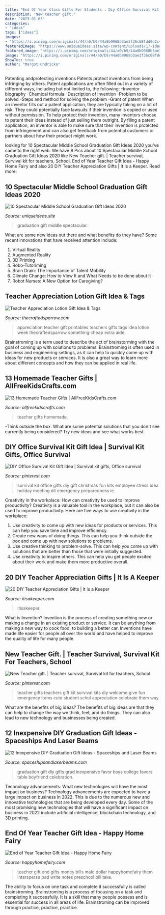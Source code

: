 ```yaml
---
title: "End Of Year Class Gifts For Students : Diy Office Survival Kit Gift Idea"
description: "New teacher gift."
date: "2023-01-03"
categories:
- "ideas"
tags: ["ideas"]
images:
- "https://i.pinimg.com/originals/44/a0/b9/44a0b9968b3ae3f36c68fdd9d2c44e99.jpg"
featuredImage: "https://www.uniqueideas.site/wp-content/uploads/17-ideas-to-make-gifting-cash-less-awkward-and-a-lot-more-fun-24.jpg"
featured_image: "https://i.pinimg.com/originals/44/a0/b9/44a0b9968b3ae3f36c68fdd9d2c44e99.jpg"
image: "https://i.pinimg.com/originals/44/a0/b9/44a0b9968b3ae3f36c68fdd9d2c44e99.jpg"
ShowToc: true
author: "Margot Ondricka"
---
```



Patenting andprotecting inventions
Patents protect inventions from being infringing by others. Patent applications are often filled out in a variety of different ways, including but not limited to, the following: 
-Inventor biography 
-Chemical formula 
-Description of invention 
-Problem to be solved 
-Steps and method for solving the problem 
-Grant of patent 
When an inventor fills out a patent application, they are typically taking on a lot of risk. They could potentially face lawsuits if their invention is copied or used without permission. To help protect their invention, many inventors choose to patent their ideas instead of just selling them outright. By filing a patent application, an inventor is able to make sure that their invention is protected from infringement and can also get feedback from potential customers or partners about how their product might work.

	

		
looking for 10 Spectacular Middle School Graduation Gift Ideas 2020 you've came to the right web. We have 8 Pics about 10 Spectacular Middle School Graduation Gift Ideas 2020 like New Teacher gift. | Teacher survival, Survival kit for teachers, School, End of Year Teacher Gift Idea - Happy Home Fairy and also 20 DIY Teacher Appreciation Gifts | It Is a Keeper. Read more:
		
    
## 10 Spectacular Middle School Graduation Gift Ideas 2020

<img loading=lazy src="https://www.uniqueideas.site/wp-content/uploads/17-ideas-to-make-gifting-cash-less-awkward-and-a-lot-more-fun-24.jpg" onerror="this.onerror=null;this.src='https://tse1.mm.bing.net/th?id=OIP.xg7Jc5EhS_zyY5rmYURUYAHaJ4&amp;pid=15.1';" alt="10 Spectacular Middle School Graduation Gift Ideas 2020">

_Source: uniqueideas.site_

>graduation gift middle spectacular. 

	

What are some new ideas out there and what benefits do they have?
Some recent innovations that have received attention include: 
1. Virtual Reality 
2. Augmented Reality 
3. 3D Printing 
4. Robo-Tutoriming 
5. Brain Drain: The Importance of Talent Mobility 
6. Climate Change: How to View It and What Needs to be done about it 
7. Robot Nurses: A New Option for Caregiving?

    
## Teacher Appreciation Lotion Gift Idea &amp; Tags

<img loading=lazy src="https://www.thecraftedsparrow.com/wp-content/uploads/2016/04/60-Teacher-Appreciation-Gift-Printables.jpg" onerror="this.onerror=null;this.src='https://tse3.mm.bing.net/th?id=OIP.PQsPhf_8pjlUlgTYdh0UsQHaOZ&amp;pid=15.1';" alt="Teacher Appreciation Lotion Gift Idea &amp; Tags">

_Source: thecraftedsparrow.com_

>appreciation teacher gift printables teachers gifts tags idea lotion week thecraftedsparrow something cheap extra aide. 

	

Brainstroming is a term used to describe the act of brainstorming with the goal of coming up with solutions to problems. Brainstroming is often used in business and engineering settings, as it can help to quickly come up with ideas for new products or services. It is also a great way to learn more about different concepts and how they can be applied in real life.

    
## 13 Homemade Teacher Gifts | AllFreeKidsCrafts.com

<img loading=lazy src="https://d2droglu4qf8st.cloudfront.net/2016/07/290479/Homemade-Teacher-Gifts-Collage_ExtraLarge800_ID-1766726.jpg?v=1766726" onerror="this.onerror=null;this.src='https://tse3.mm.bing.net/th?id=OIP.3aPh_5KzmQLqKewQ4adyNwHaLG&amp;pid=15.1';" alt="13 Homemade Teacher Gifts | AllFreeKidsCrafts.com">

_Source: allfreekidscrafts.com_

>teacher gifts homemade. 

	

-Think outside the box. What are some potential solutions that you don't see currently being considered? Try new ideas and see what works best. 

    
## DIY Office Survival Kit Gift Idea | Survival Kit Gifts, Office Survival

<img loading=lazy src="https://i.pinimg.com/736x/01/35/27/0135276b5fdbc65cceea49cd0903a7a4--office-survival-kit-survival-kit-gifts.jpg" onerror="this.onerror=null;this.src='https://tse3.mm.bing.net/th?id=OIP.nhC9v3wxKNWegOPGOS3AZQHaLH&amp;pid=15.1';" alt="DIY Office Survival Kit Gift Idea | Survival kit gifts, Office survival">

_Source: pinterest.com_

>survival kit office gifts diy gift christmas fun kits employee stress idea holiday meeting dit emergency preparedness ie. 

	

Creativity in the workplace: How can creativity be used to improve productivity?
Creativity is a valuable tool in the workplace, but it can also be used to improve productivity. Here are five ways to use creativity in the workplace: 
1. Use creativity to come up with new ideas for products or services. This can help you save time and improve efficiency. 
2. Create new ways of doing things. This can help you think outside the box and come up with new solutions to problems. 
3. Use creative thinking to problem-solve. This can help you come up with solutions that are better than those that were initially suggested. 
4. Use creativity to inspire others. This can help you get people excited about their work and make them more productive overall. 

    
## 20 DIY Teacher Appreciation Gifts | It Is A Keeper

<img loading=lazy src="https://www.itisakeeper.com/wp-content/uploads/2016/05/More-than-20-DIY-Teacher-Appreciation-Gift-Ideas-H.jpg" onerror="this.onerror=null;this.src='https://tse1.mm.bing.net/th?id=OIP.tytgBCm3qS3zqFVVaYnkhQHaMW&amp;pid=15.1';" alt="20 DIY Teacher Appreciation Gifts | It Is a Keeper">

_Source: itisakeeper.com_

>itisakeeper. 

	

What is Invention?
Invention is the process of creating something new or making a change in an existing product or service. It can be anything from making a new way to cook food, to building a better car. Inventions have made life easier for people all over the world and have helped to improve the quality of life for many people.

    
## New Teacher Gift. | Teacher Survival, Survival Kit For Teachers, School

<img loading=lazy src="https://i.pinimg.com/originals/44/a0/b9/44a0b9968b3ae3f36c68fdd9d2c44e99.jpg" onerror="this.onerror=null;this.src='https://tse4.mm.bing.net/th?id=OIP.We394OsAXqsyzracNCfmkQHaNJ&amp;pid=15.1';" alt="New Teacher gift. | Teacher survival, Survival kit for teachers, School">

_Source: pinterest.com_

>teacher gifts teachers gift kit survival kits diy welcome give fun emergency items cute student schul appreciation celebrate them way. 

	

What are the benefits of big ideas?
The benefits of big ideas are that they can help to change the way we think, feel, and do things. They can also lead to new technology and businesses being created.

    
## 12 Inexpensive DIY Graduation Gift Ideas - Spaceships And Laser Beams

<img loading=lazy src="https://spaceshipsandlaserbeams.com/wp-content/uploads/2015/09/diy-graduation-gift-ideas.jpg" onerror="this.onerror=null;this.src='https://tse4.mm.bing.net/th?id=OIP.8Kx-ihRkqduLGh2zMnzU1QHaLH&amp;pid=15.1';" alt="12 Inexpensive DIY Graduation Gift Ideas - Spaceships and Laser Beams">

_Source: spaceshipsandlaserbeams.com_

>graduation gift diy gifts grad inexpensive favor boys college favors table boyfriend celebration. 

	

Technology advancements: What new technologies will have the most impact on business?
Technology advancements are expected to have a large impact on business in 2022. This is due to the numerous new and innovative technologies that are being developed every day. Some of the most promising new technologies that will have a significant impact on business in 2022 include artificial intelligence, blockchain technology, and 3D printing.

    
## End Of Year Teacher Gift Idea - Happy Home Fairy

<img loading=lazy src="http://happyhomefairy.com/wp-content/uploads/2011/05/teacher-gift-31.jpg" onerror="this.onerror=null;this.src='https://tse4.mm.bing.net/th?id=OIP.hzNi_JImt42cVrYxFxAfkQHaFi&amp;pid=15.1';" alt="End of Year Teacher Gift Idea - Happy Home Fairy">

_Source: happyhomefairy.com_

>teacher gift end gifts money bills male dollar happyhomefairy them intersperse pad write notes preschool bill take. 

	

The ability to focus on one task and complete it successfully is called brainstroming. Brainstroming is a process of focusing on a task and completing it successfully. It is a skill that many people possess and is essential for success in all areas of life. Brainstroming can be improved through practice, practice, practice.

